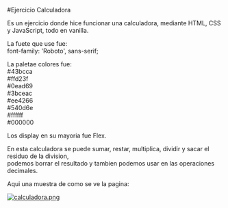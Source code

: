 #Ejercicio Calculadora

Es un ejercicio donde hice funcionar una calculadora, mediante HTML, CSS y JavaScript, todo en vanilla.

La fuete que use fue: <br>
    font-family: 'Roboto', sans-serif;
    
La paletae colores fue: <br>
    #43bcca <br>
    #ffd23f<br>
    #0ead69<br>
    #3bceac<br>
    #ee4266<br>
    #540d6e<br>
    #ffffff<br>
    #000000<br>
 
Los display en su mayoria fue Flex.

En esta calculadora se puede sumar, restar, multiplica, dividir y sacar el residuo de la division, <br>podemos borrar el resultado y tambien podemos usar en las operaciones 
decimales.


Aqui una muestra de como se ve la pagina:

[![calculadora.png](https://i.postimg.cc/QMD8HM11/calculadora.png)](https://postimg.cc/xXsDZns1)
